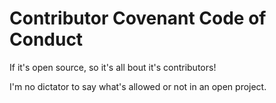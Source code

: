 # Contributor Covenant Code of Conduct

If it's open source, so it's all bout it's contributors!

I'm no dictator to say what's allowed or not in an open project.
